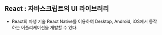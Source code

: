 ## React : 자바스크립트의 UI 라이브러리
* React의 파생 기술 React Native를 이용하여 Desktop, Android, iOS에서 동작하는 어플리케이션을 개발할 수 있다.
